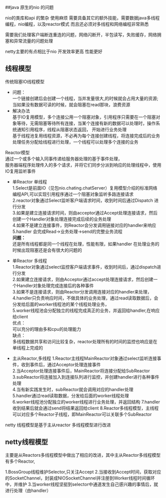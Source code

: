 
##java 原生的nio 的问题

nio的类库和api 的繁杂 使用麻烦
需要具备其它的额外技能，需要数据java多线程编程，nio编程，以及reactor模式 而且还必须对多线程和网络编程非常熟悉

需要我们处理客户端断连重连的问题，网络闪断开，半包读写，失败缓存，网络拥塞和异常流量的问题处理


netty主要的有点相比于nio  开发效率更高 性能更好

## 线程模型
传统阻塞IO线程模型  
* 问题：   
    一个链接创建后会创建一个线程，当并发量很大,的时候就会占用大量的资源;当如果没有数据可读的时候，就会阻塞在read那块，浪费资源    
* 解决办法  
    基于IO复用模型，多个连接公用一个阻塞对象，引用程序只需要在一个阻塞对象等待，无需阻塞等待所有连接，当某个连接有新的数据可以处理时，操作系统通知引用程序，线程从阻塞状态返回，
    开始进行业务处理    
    基于线程池复用线程资源，不必再为每个连接创建线程，将连接完成后的业务处理任务分配给线程进行处理，一个线程可以处理多个连接的业务

Reactor模型   
    通过一个或多个输入同事传递给服务器处理的基于事件处理，         
    服务器端程序处理传入的多个请求，并将它们同步分派到响应的处理线程中，使用IO复用监听事件
      
    
* 单Reactor 单线程  
   1.Select是前面IO（见包nio.chating.chatServer）复用模型介绍的标准网络编程API,可以实现引用程序通过一个阻塞对象监听多路连接请求     
   2.reactor对象通过Select监听客户端请求时间，收到时间后通过Dispatch 进行分发       
   3.如果是建立连接请求时间，则由acceptor通过Accept处理连接请求，然后创建一个Handler对象处理连接完成后续的业务处理  
   4.如果不是建立连接事件，则Reactor会分发调用链接对应的handler来响应    
   5.handler 会完成Read->业务处理->send的完整业务流程     
   **问题：**  
  还是所有线程都是同一个线程在处理，性能有限，如果handler 在处理业务的时候出现阻塞还是会有很大的问题的
   
* 单Reactor  多线程     
    1.Reactor对象通过select监控客户端请求事件，收到时间后，通过dispatch进行分发   
    2.如果建立连接请求，则由Acceptor通过accept处理连接请求，然后创建一个Handler对象处理完成连接后的各种事件     
    3.如果不是连接请求，则由Reactor分发调用连接对应的handler来处理，    
    4.handler只负责响应时间，不做具体的业务处理，通过read读取数据后，会分发给后面的worker线程池的某个线程处理业务，   
    5.worker线程池会分配独立的线程完成真正的业务，并返回给handler,在响应给client   
   优点：  
   可以充分的理由多和cpu的处理能力    
   缺点：  
   多线程数据共享和访问比较复杂，reactor处理所有的时间的监控也响应是在单线程上完成的
   

* 主从Reactor,多线程
    1.Reactor主线程MainReactor对象通过select监听连接事件，收到事件后，通过Acceptor处理连接事件      
    2.当Acceptor处理连接事件后，MainReactor将连接分配给SubReactor  
    3.subReactor将连接加入到连接队列进行监控，并创建handler进行各种事件处理   
    4.当有新实践发生时，subReactor就会调用对应的handler处理   
    5.handler通过read读取数据，分发给后面的worker线程处理    
    6.worker线程池分配独立的worker线程进行业务处理，并返回结构
    7.handler收到结果后就会通过send将结果返回给client
    8.Reactor多线程模型，主线程可以对应多个Reactor子线程，即MainReactor可以关联多个SubReactor
    
    
netty 线程模型是基于主从reactor 多线程模型进行改进
## netty线程模型
 主要是从Reactors多线程模型中做出了相应的改进，其中主从Reactor多线程模型有多个Reactor,
 
 1.BossGroup线程维护Selector,只关注Accept
 2.当接收到Accept时间，获取对应的SocketChannel，封装成NIOSocketChannel并注册到Worker线程时间循环中，并维护
 3.当worker线程坚挺到selector中通道发生自己感兴趣的事情后，就进行处理（由handler）